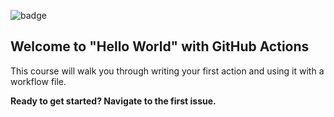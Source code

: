 ![badge](https://github.com/linzeyang/hello-github-actions/workflows/Master%20Workflow/badge.svg)

## Welcome to "Hello World" with GitHub Actions

This course will walk you through writing your first action and using it with a workflow file. 

**Ready to get started? Navigate to the first issue.**